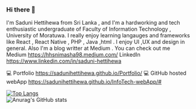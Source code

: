 ### Hi there 👋

I'm Saduni Hettihewa from Sri Lanka , and I'm a hardworking and tech  enthusiastic undergraduate of Faculty of Information Technology , University of Moratuwa. I really enjoy learning langauges and frameworks like React , React Native , PHP , Java ,html . I enjoy UI ,UX and design in general. Also I'm  a blog writter at Medium . You can check out me  
Medium
https://hhsnimasha98.medium.com/
LinkedIn
https://www.linkedin.com/in/saduni-hettihewa

 
💻 Portfolio
https://sadunihettihewa.github.io/Portfolio/
💻  GitHub hosted webApp
https://sadunihettihewa.github.io/InfoTech-webApp/#

[![Top Langs](https://github-readme-stats.vercel.app/api/top-langs/?username=saduniHettihewa)](https://github.com/anuraghazra/github-readme-stats)  
![Anurag's GitHub stats](https://github-readme-stats.vercel.app/api?username=saduniHettihewa&theme=radical&show_icons=true)





